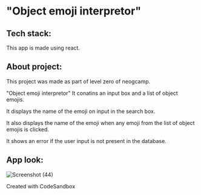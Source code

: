 # "Object emoji interpretor"

<h2>Tech stack:</h2>
This app is made using react.

<h2>About project:</h2>
This project was made as part of level zero of neogcamp.

"Object emoji interpretor" It conatins an input box and a list of object emojis.

It displays the name of the emoji on input in the search box.

It also displays the name of the emoji when any emoji from the list of object emojis is clicked.

It shows an error if the user input is not present in the database.

<h2>App look:</h2>

![Screenshot (44)](https://user-images.githubusercontent.com/120084365/208687033-36f0ff86-24a0-4178-bd6d-cec7c86cc915.png)

Created with CodeSandbox
